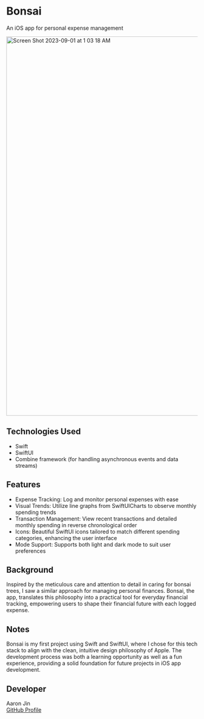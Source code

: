 # Bonsai
An iOS app for personal expense management

<img width="1000" alt="Screen Shot 2023-09-01 at 1 03 18 AM" src="https://github.com/aaronkjin/bonsai/assets/58490258/e63a8cd6-d8b9-4f15-a8b4-64f52c577839">

## Technologies Used

- Swift
- SwiftUI
- Combine framework (for handling asynchronous events and data streams)

## Features

- Expense Tracking: Log and monitor personal expenses with ease
- Visual Trends: Utilize line graphs from SwiftUICharts to observe monthly spending trends
- Transaction Management: View recent transactions and detailed monthly spending in reverse chronological order
- Icons: Beautiful SwiftUI icons tailored to match different spending categories, enhancing the user interface
- Mode Support: Supports both light and dark mode to suit user preferences

## Background

Inspired by the meticulous care and attention to detail in caring for bonsai trees, I saw a similar approach for managing personal finances. Bonsai, the app, translates this philosophy into a practical tool for everyday financial tracking, empowering users to shape their financial future with each logged expense.

## Notes

Bonsai is my first project using Swift and SwiftUI, where I chose for this tech stack to align with the clean, intuitive design philosophy of Apple. The development process was both a learning opportunity as well as a fun experience, providing a solid foundation for future projects in iOS app development.

## Developer

Aaron Jin  
[GitHub Profile](https://github.com/aaronkjin)
